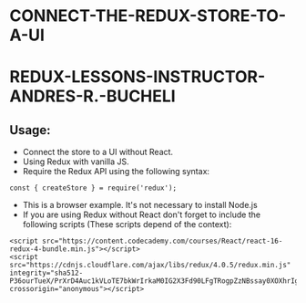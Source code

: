 # CONNECT-THE-REDUX-STORE-TO-A-UI

# REDUX-LESSONS-INSTRUCTOR-ANDRES-R.-BUCHELI

## Usage:
* Connect the store to a UI without React.
* Using Redux with vanilla JS.
* Require the Redux API using the following syntax:
```
const { createStore } = require('redux');
```
* This is a browser example.  It's not necessary to install Node.js
* If you are using Redux without React don't forget to include the following scripts (These scripts depend of the context):
```
<script src="https://content.codecademy.com/courses/React/react-16-redux-4-bundle.min.js"></script>
<script src="https://cdnjs.cloudflare.com/ajax/libs/redux/4.0.5/redux.min.js" integrity="sha512-P36ourTueX/PrXrD4Auc1kVLoTE7bkWrIrkaM0IG2X3Fd90LFgTRogpZzNBssay0XOXhrIgudf4wFeftdsPDiQ==" crossorigin="anonymous"></script>
```
